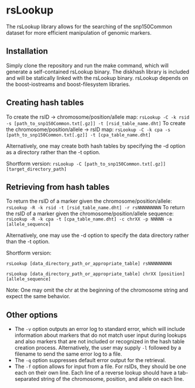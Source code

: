 # rsLookup

The rsLookup library allows for the searching of the snp150Common dataset for more efficient manipulation of genomic markers.

## Installation

Simply clone the repository and run the make command, which will generate a self-contained rsLookup binary. The diskhash library is included and will be statically linked with the rsLookup binary. rsLookup depends on the boost-iostreams and boost-filesystem libraries.

## Creating hash tables

To create the rsID -> chromosome/position/allele map:
`rsLookup -C -k rsid -s [path_to_snp150Common.txt[.gz]] -t [rsid_table_name.dht]`
To create the chromosome/position/allele -> rsID map:
`rsLookup -C -k cpa -s [path_to_snp150Common.txt[.gz]] -t [cpa_table_name.dht]`

Alternatively, one may create both hash tables by specifying the -d option as a directory rather than the -t option.

Shortform version:
`rsLookup -C [path_to_snp150Common.txt[.gz]] [target_directory_path]`

## Retrieving from hash tables

To return the rsID of a marker given the chromosome/position/allele:
`rsLookup -R -k rsid -t [rsid_table_name.dht] -r rsNNNNNNNNN`
To return the rsID of a marker given the chromosome/position/allele sequence:
`rsLookup -R -k cpa -t [cpa_table_name.dht] -c chrXX -p NNNNN -a [allele_sequence]`

Alternatively, one may use the -d option to specify the data directory rather than the -t option.

Shortform version:

`rsLookup [data_directory_path_or_appropriate_table] rsNNNNNNNNN`

`rsLookup [data_directory_path_or_appropriate_table] chrXX [position] [allele_sequence]`

Note: One may omit the chr at the beginning of the chromosome string and expect the same behavior.

## Other options
- The `-v` option outputs an error log to standard error, which will include information about markers that do not match user input during lookups and also markers that are not included or recognized in the hash table creation process. Alternatively, the user may supply `-l` followed by a filename to send the same error log to a file.
- The `-q` option suppresses default error output for the retrieval.
- The `-f` option allows for input from a file. For rsIDs, they should be one each on their own line. Each line of a reverse lookup should have a tab-separated string of the chromosome, position, and allele on each line.

